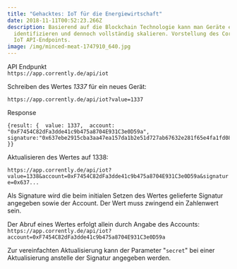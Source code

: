 ```yaml
---
title: "Gehacktes: IoT für die Energiewirtschaft"
date: 2018-11-11T00:52:23.266Z
description: Basierend auf die Blockchain Technologie kann man Geräte eindeutig
  identifizieren und dennoch vollständig skalieren. Vorstellung des Corrently
  IoT API-Endpoints.
image: /img/minced-meat-1747910_640.jpg
---
```

API Endpunkt\
`https://app.corrently.de/api/iot`

Schreiben des Wertes *1337* für ein neues Gerät:

`https://app.corrently.de/api/iot?value=1337`

Response

```
{result: {  value: 1337,  account: "0xF7454C82dFa3dde41c9b475a8704E931C3e0D59a",  signature:"0x637ebe2915cba3aa47ea157da1b2e51d727ab67632e281f65e4fa1fd082c4b0528a444a7a36e429b805feab920458b9a333faf63f7d7af4c1c6f3528f3892e1a1c" }}
```

Aktualisieren des Wertes auf 1338:

`https://app.corrently.de/api/iot?value=1338&account=0xF7454C82dFa3dde41c9b475a8704E931C3e0D59a&signature=0x637...`

Als Signature wird die beim initialen Setzen des Wertes gelieferte Signatur angegeben sowie der Account. Der Wert muss zwingend ein Zahlenwert sein.

Der Abruf eines Wertes erfolgt allein durch Angabe des Accounts:\
`https://app.corrently.de/api/iot?account=0xF7454C82dFa3dde41c9b475a8704E931C3e0D59a`

Zur vereinfachten Aktualisierung kann der Parameter "`secret`" bei einer Aktualisierung anstelle der Signatur angegeben werden.